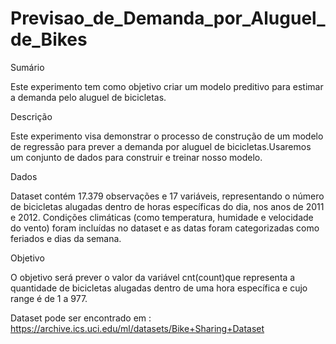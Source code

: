 # Previsao_de_Demanda_por_Aluguel_de_Bikes

Sumário
 
Este experimento tem como objetivo criar um modelo preditivo para estimar a demanda pelo aluguel de bicicletas.


Descrição

Este experimento visa demonstrar o processo de construção de um modelo de regressão para prever a demanda por 
aluguel de bicicletas.Usaremos um conjunto de dados para construir e treinar nosso modelo.

Dados

Dataset contém 17.379 observações e 17 variáveis, representando o número de bicicletas alugadas dentro de horas
específicas do dia, nos anos de 2011 e 2012. Condições climáticas (como temperatura, humidade e velocidade do vento)
foram incluídas no dataset e as datas foram categorizadas como feriados e dias da semana.

Objetivo 

O objetivo será prever o valor da variável cnt(count)que representa a quantidade de bicicletas alugadas dentro de uma 
hora específica e cujo range é de 1 a 977.




Dataset pode ser encontrado em : https://archive.ics.uci.edu/ml/datasets/Bike+Sharing+Dataset


 